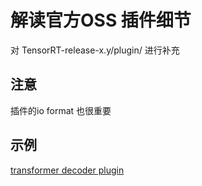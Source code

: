 # 解读官方OSS 插件细节    

对 TensorRT-release-x.y/plugin/ 进行补充    


## 注意  

插件的io format 也很重要     


## 示例  
[transformer decoder plugin](./svt.md)    
